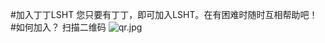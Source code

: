 #加入丁丁LSHT
您只要有丁丁，即可加入LSHT。在有困难时随时互相帮助吧！
#如何加入？
扫描二维码
![qr.jpg](https://lumogroup.github.io/join-lsht/qr.jpg "qrcode")
